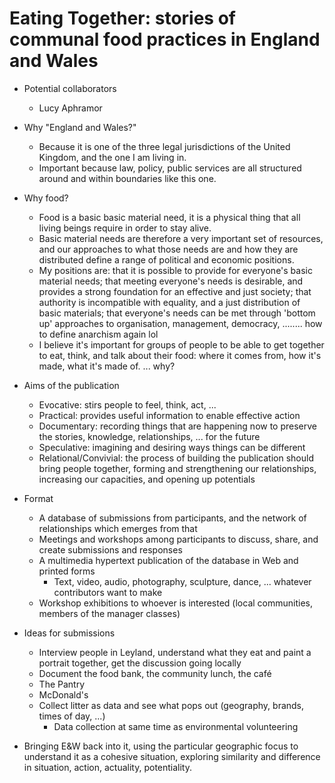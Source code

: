 # Eating Together: stories of communal food practices in England and Wales

* Potential collaborators
  * Lucy Aphramor

* Why "England and Wales?"
  * Because it is one of the three legal jurisdictions of the United Kingdom, and the one I am living in.
  * Important because law, policy, public services are all structured around and within boundaries like this one.
* Why food?
  * Food is a basic basic material need, it is a physical thing that all living beings require in order to stay alive.
  * Basic material needs are therefore a very important set of resources, and our approaches to what those needs are and how they are distributed define a range of political and economic positions.
  * My positions are: that it is possible to provide for everyone's basic material needs; that meeting everyone's needs is desirable, and provides a strong foundation for an effective and just society; that authority is incompatible with equality, and a just distribution of basic materials; that everyone's needs can be met through 'bottom up' approaches to organisation, management, democracy, ........ how to define anarchism again lol
  * I believe it's important for groups of people to be able to get together to eat, think, and talk about their food: where it comes from, how it's made, what it's made of. ... why?
* Aims of the publication
  * Evocative: stirs people to feel, think, act, ...
  * Practical: provides useful information to enable effective action
  * Documentary: recording things that are happening now to preserve the stories, knowledge, relationships, ... for the future
  * Speculative: imagining and desiring ways things can be different
  * Relational/Convivial: the process of building the publication should bring people together, forming and strengthening our relationships, increasing our capacities, and opening up potentials
* Format
  * A database of submissions from participants, and the network of relationships which emerges from that
  * Meetings and workshops among participants to discuss, share, and create submissions and responses
  * A multimedia hypertext publication of the database in Web and printed forms
    * Text, video, audio, photography, sculpture, dance, ... whatever contributors want to make
  * Workshop exhibitions to whoever is interested (local communities, members of the manager classes)
* Ideas for submissions
  * Interview people in Leyland, understand what they eat and paint a portrait together, get the discussion going locally
  * Document the food bank, the community lunch, the café
  * The Pantry
  * McDonald's
  * Collect litter as data and see what pops out (geography, brands, times of day, ...)
    * Data collection at same time as environmental volunteering
* Bringing E&W back into it, using the particular geographic focus to understand it as a cohesive situation, exploring similarity and difference in situation, action, actuality, potentiality.
